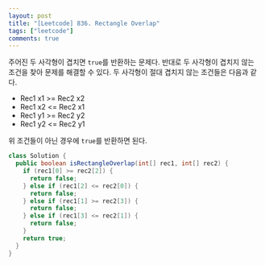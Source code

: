```yaml
---
layout: post
title: "[Leetcode] 836. Rectangle Overlap"
tags: ["leetcode"]
comments: true
---
```


주어진 두 사각형이 겹치면 `true`를 반환하는 문제다. 반대로 두 사각형이 겹치지 않는 조건을 찾아 문제를 해결할 수 있다. 두 사각형이 절대 겹치지 않는 조건들은 다음과 같다.

- Rec1 x1 >= Rec2 x2
- Rec1 x2 <= Rec2 x1
- Rec1 y1 >= Rec2 y2
- Rec1 y2 <= Rec2 y1

위 조건들이 아닌 경우에 `true`를 반환하면 된다.

```java
class Solution {
  public boolean isRectangleOverlap(int[] rec1, int[] rec2) {
    if (rec1[0] >= rec2[2]) {
      return false;
    } else if (rec1[2] <= rec2[0]) {
      return false;
    } else if (rec1[1] >= rec2[3]) {
      return false;
    } else if (rec1[3] <= rec2[1]) {
      return false;
    }
    return true;
  }
}
```
